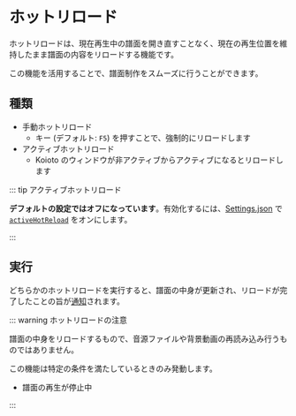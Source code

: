 # ホットリロード

ホットリロードは、現在再生中の譜面を開き直すことなく、現在の再生位置を維持したまま譜面の内容をリロードする機能です。

この機能を活用することで、譜面制作をスムーズに行うことができます。

## 種類

- 手動ホットリロード
  - キー (デフォルト: `F5`) を押すことで、強制的にリロードします
- アクティブホットリロード
  - Koioto のウィンドウが非アクティブからアクティブになるとリロードします

::: tip アクティブホットリロード

**デフォルトの設定ではオフになっています**。有効化するには、[Settings.json](/config/settings-json.html) で [`activeHotReload`](/config/settings-json.html#activehotreload) をオンにします。

:::

## 実行

どちらかのホットリロードを実行すると、譜面の中身が更新され、リロードが完了したことの旨が[通知](notification.html)されます。

::: warning ホットリロードの注意

譜面の中身をリロードするもので、音源ファイルや背景動画の再読み込み行うものではありません。

この機能は特定の条件を満たしているときのみ発動します。

- 譜面の再生が停止中

:::

